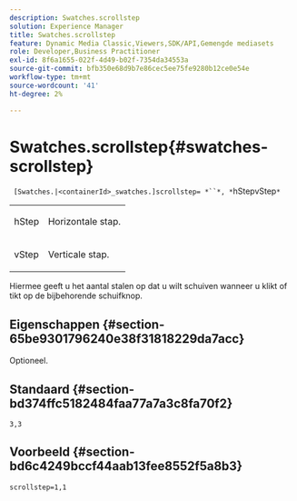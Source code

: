 ```yaml
---
description: Swatches.scrollstep
solution: Experience Manager
title: Swatches.scrollstep
feature: Dynamic Media Classic,Viewers,SDK/API,Gemengde mediasets
role: Developer,Business Practitioner
exl-id: 8f6a1655-022f-4d49-b02f-7354da34553a
source-git-commit: bfb350e68d9b7e86cec5ee75fe9280b12ce0e54e
workflow-type: tm+mt
source-wordcount: '41'
ht-degree: 2%

---
```


# Swatches.scrollstep{#swatches-scrollstep}

` [Swatches.|<containerId>_swatches.]scrollstep= *``*, *`hStepvStep`*`

<table id="table_DC890B3CAB6847318081AC74424147B9"> 
 <tbody> 
  <tr> 
   <td> <p> <span class="codeph"> <span class="varname"> hStep</span> </span> </p> </td> 
   <td> <p>Horizontale stap. </p> </td> 
  </tr> 
  <tr> 
   <td> <p> <span class="codeph"> <span class="varname"> vStep</span> </span> </p> </td> 
   <td> <p>Verticale stap. </p> </td> 
  </tr> 
 </tbody> 
</table>

Hiermee geeft u het aantal stalen op dat u wilt schuiven wanneer u klikt of tikt op de bijbehorende schuifknop.

## Eigenschappen {#section-65be9301796240e38f31818229da7acc}

Optioneel.

## Standaard {#section-bd374ffc5182484faa77a7a3c8fa70f2}

`3,3`

## Voorbeeld {#section-bd6c4249bccf44aab13fee8552f5a8b3}

`scrollstep=1,1`

